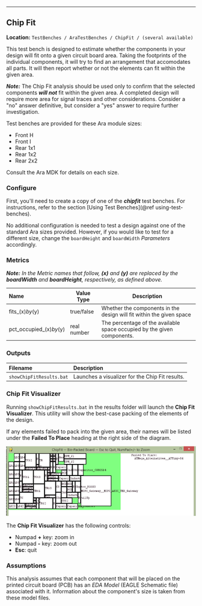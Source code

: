 - - -
## Chip Fit
**Location:** `TestBenches / AraTestBenches / ChipFit / (several available)`

This test bench is designed to estimate whether the components in your design will fit onto a given circuit board area. Taking the footprints of the individual components, it will try to find an arrangement that accomodates all parts. It will then report whether or not the elements can fit within the given area.

<i><b>Note:</b></i> The Chip Fit analysis should be used only to confirm that the selected components ***will not*** fit within the given area. A completed design will require more area for signal traces and other considerations. Consider a "no" answer definitive, but consider a "yes" answer to require further investigation.

Test benches are provided for these Ara module sizes:
- Front H
- Front I
- Rear 1x1
- Rear 1x2
- Rear 2x2

Consult the Ara MDK for details on each size.

### Configure
First, you'll need to create a copy of one of the ***chipfit*** test benches. For instructions, refer to the section [Using Test Benches](@ref using-test-benches).

No additional configuration is needed to test a design against one of the standard Ara sizes provided. However, if you would like to test for a different size, change the `boardHeight` and `boardWidth` _Parameters_ accordingly.

### Metrics
<i><b>Note:</b> In the Metric names that follow, <b>(x)</b> and <b>(y)</b> are replaced by the **boardWidth** and **boardHeight**, respectively, as defined above.</i>

| Name | Value Type | Description |
| :--- | ---------- | ----------- |
| fits_(x)_by_(y) | true/false | Whether the components in the design will fit within the given space
| pct_occupied_(x)_by_(y) | real number | The percentage of the available space occupied by the given components.

### Outputs
| Filename | Description |
| :-- | :---------- |
| `showChipFitResults.bat` | Launches a visualizer for the Chip Fit results.

### Chip Fit Visualizer
Running `showChipFitResults.bat` in the results folder will launch the **Chip Fit Visualizer**. This utility will show the best-case packing of the elements of the design.

If any elements failed to pack into the given area, their names will be listed under the **Failed To Place** heading at the right side of the diagram.

![Chip Fit Visualizer](images/11-02-chipfitvisualizer.png)

The **Chip Fit Visualizer** has the following controls:
- Numpad <b>+</b> key: zoom in 
- Numpad <b>-</b> key: zoom out
- **Esc**: quit

### Assumptions
This analysis assumes that each component that will be placed on the printed circuit board (PCB) has an _EDA Model_ (EAGLE Schematic file) associated with it. Information about the component's size is taken from these model files.